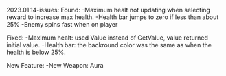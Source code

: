 2023.01.14-issues:
Found:
	-Maximum healt not updating when selecting reward to increase max health.
	-Health bar jumps to zero if less than about 25%
	-Enemy spins fast when on player

Fixed:
	-Maximum healt: used Value instead of GetValue, value returned initial value.
	-Health bar: the backround color was the same as when the health is below 25%.

New Feature:
	-New Weapon: Aura


